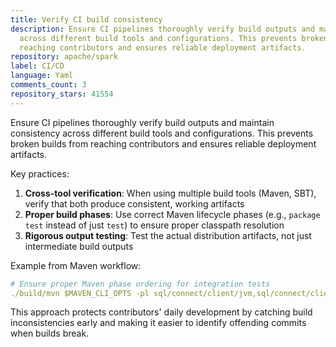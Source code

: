 ```yaml
---
title: Verify CI build consistency
description: Ensure CI pipelines thoroughly verify build outputs and maintain consistency
  across different build tools and configurations. This prevents broken builds from
  reaching contributors and ensures reliable deployment artifacts.
repository: apache/spark
label: CI/CD
language: Yaml
comments_count: 3
repository_stars: 41554
---
```


Ensure CI pipelines thoroughly verify build outputs and maintain consistency across different build tools and configurations. This prevents broken builds from reaching contributors and ensures reliable deployment artifacts.

Key practices:
1. **Cross-tool verification**: When using multiple build tools (Maven, SBT), verify that both produce consistent, working artifacts
2. **Proper build phases**: Use correct Maven lifecycle phases (e.g., `package test` instead of just `test`) to ensure proper classpath resolution
3. **Rigorous output testing**: Test the actual distribution artifacts, not just intermediate build outputs

Example from Maven workflow:
```yaml
# Ensure proper Maven phase ordering for integration tests
./build/mvn $MAVEN_CLI_OPTS -pl sql/connect/client/jvm,sql/connect/client/integration-tests,sql/connect/common,sql/connect/server package test -fae
```

This approach protects contributors' daily development by catching build inconsistencies early and making it easier to identify offending commits when builds break.